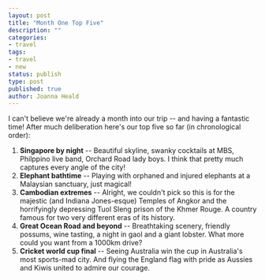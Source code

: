 ```yaml
---
layout: post
title: "Month One Top Five"
description: ""
categories:
- travel
tags:
- travel
- new
status: publish
type: post
published: true
author: Joanna Heald
---
```


I can't believe we're already a month into our trip -- and having a fantastic time! After much deliberation here's our top five so far (in chronological order):

1. **Singapore by night** -- Beautiful skyline, swanky cocktails at MBS, Philppino live band, Orchard Road lady boys. I think that pretty much captures every angle of the city!
1. **Elephant bathtime** -- Playing with orphaned and injured elephants at a Malaysian sanctuary, just magical!
1. **Cambodian extremes** -- Alright, we couldn't pick so this is for the majestic (and Indiana Jones-esque) Temples of Angkor and the horrifyingly depressing Tuol Sleng prison of the Khmer Rouge. A country famous for two very different eras of its history.
1. **Great Ocean Road and beyond** -- Breathtaking scenery, friendly possums, wine tasting, a night in gaol and a giant lobster. What more could you want from a 1000km drive?
1. **Cricket world cup final** -- Seeing Australia win the cup in Australia's most sports-mad city. And flying the England flag with pride as Aussies and Kiwis united to admire our courage.